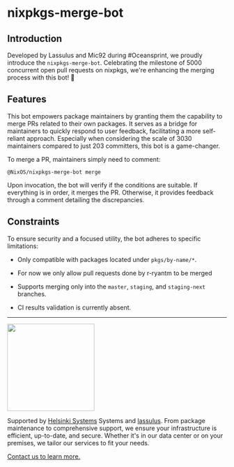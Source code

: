 # nixpkgs-merge-bot

## Introduction

Developed by Lassulus and Mic92 during #Oceansprint, we proudly introduce the
`nixpkgs-merge-bot`. Celebrating the milestone of 5000 concurrent open pull
requests on nixpkgs, we're enhancing the merging process with this bot! 🎉

## Features

This bot empowers package maintainers by granting them the capability to merge
PRs related to their own packages. It serves as a bridge for maintainers to
quickly respond to user feedback, facilitating a more self-reliant approach.
Especially when considering the scale of 3030 maintainers compared to just 203
committers, this bot is a game-changer.

To merge a PR, maintainers simply need to comment:

```
@NixOS/nixpkgs-merge-bot merge
```

Upon invocation, the bot will verify if the conditions are suitable. If
everything is in order, it merges the PR. Otherwise, it provides feedback
through a comment detailing the discrepancies.

## Constraints

To ensure security and a focused utility, the bot adheres to specific
limitations:

- Only compatible with packages located under `pkgs/by-name/*`.

- For now we only allow pull requests done by r-ryantm to be merged

- Supports merging only into the `master`, `staging`, and `staging-next`
  branches.

- CI results validation is currently absent.

---

<img src="https://qr.helsinki-systems.de/logo/github" height="200">

Supported by [Helsinki Systems](https://helsinki-systems.de/) Systems and
[lassulus](https://github.com/Lassulus). From package maintenance to
comprehensive support, we ensure your infrastructure is efficient, up-to-date,
and secure. Whether it's in our data center or on your premises, we tailor our
services to fit your needs.

[Contact us to learn more.](https://helsinki-systems.de/kontakt)
